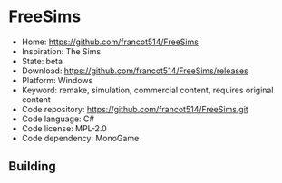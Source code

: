 # FreeSims

- Home: https://github.com/francot514/FreeSims
- Inspiration: The Sims
- State: beta
- Download: https://github.com/francot514/FreeSims/releases
- Platform: Windows
- Keyword: remake, simulation, commercial content, requires original content
- Code repository: https://github.com/francot514/FreeSims.git
- Code language: C#
- Code license: MPL-2.0
- Code dependency: MonoGame

## Building
